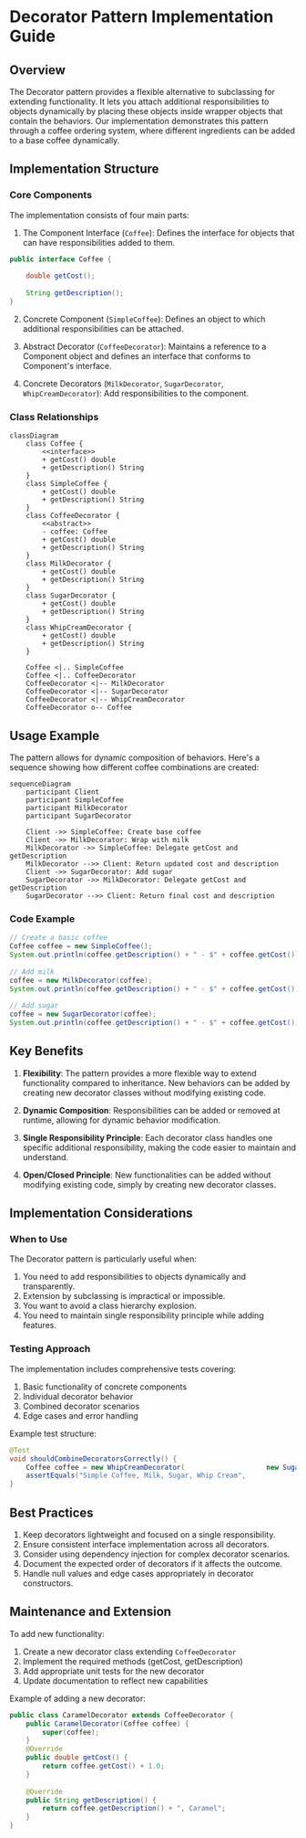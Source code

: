 # Decorator Pattern Implementation Guide

## Overview

The Decorator pattern provides a flexible alternative to subclassing for extending functionality. It lets you attach additional responsibilities to objects dynamically by placing these objects inside wrapper objects that contain the behaviors. Our implementation demonstrates this pattern through a coffee ordering system, where different ingredients can be added to a base coffee dynamically.

## Implementation Structure

### Core Components

The implementation consists of four main parts:

1. The Component Interface (`Coffee`): Defines the interface for objects that can have responsibilities added to them.

```java  
public interface Coffee {
    
    double getCost();
    
    String getDescription();
}  
```  

2. Concrete Component (`SimpleCoffee`): Defines an object to which additional responsibilities can be attached.

3. Abstract Decorator (`CoffeeDecorator`): Maintains a reference to a Component object and defines an interface that conforms to Component's interface.

4. Concrete Decorators (`MilkDecorator`, `SugarDecorator`, `WhipCreamDecorator`): Add responsibilities to the component.

### Class Relationships

```mermaid  
classDiagram
    class Coffee {
        <<interface>>
        + getCost() double
        + getDescription() String
    }
    class SimpleCoffee {
        + getCost() double
        + getDescription() String
    }
    class CoffeeDecorator {
        <<abstract>>
        - coffee: Coffee
        + getCost() double
        + getDescription() String
    }
    class MilkDecorator {
        + getCost() double
        + getDescription() String
    }
    class SugarDecorator {
        + getCost() double
        + getDescription() String
    }
    class WhipCreamDecorator {
        + getCost() double
        + getDescription() String
    }

    Coffee <|.. SimpleCoffee
    Coffee <|.. CoffeeDecorator
    CoffeeDecorator <|-- MilkDecorator
    CoffeeDecorator <|-- SugarDecorator
    CoffeeDecorator <|-- WhipCreamDecorator
    CoffeeDecorator o-- Coffee

```  

## Usage Example

The pattern allows for dynamic composition of behaviors. Here's a sequence showing how different coffee combinations are created:

```mermaid  
sequenceDiagram
    participant Client
    participant SimpleCoffee
    participant MilkDecorator
    participant SugarDecorator

    Client ->> SimpleCoffee: Create base coffee
    Client ->> MilkDecorator: Wrap with milk
    MilkDecorator ->> SimpleCoffee: Delegate getCost and getDescription
    MilkDecorator -->> Client: Return updated cost and description
    Client ->> SugarDecorator: Add sugar
    SugarDecorator ->> MilkDecorator: Delegate getCost and getDescription
    SugarDecorator -->> Client: Return final cost and description

```  

### Code Example

```java  
// Create a basic coffee  
Coffee coffee = new SimpleCoffee();  
System.out.println(coffee.getDescription() + " - $" + coffee.getCost());  
  
// Add milk  
coffee = new MilkDecorator(coffee);  
System.out.println(coffee.getDescription() + " - $" + coffee.getCost());  
  
// Add sugar  
coffee = new SugarDecorator(coffee);  
System.out.println(coffee.getDescription() + " - $" + coffee.getCost());  
```  

## Key Benefits

1. **Flexibility**: The pattern provides a more flexible way to extend functionality compared to inheritance. New behaviors can be added by creating new decorator classes without modifying existing code.

2. **Dynamic Composition**: Responsibilities can be added or removed at runtime, allowing for dynamic behavior modification.

3. **Single Responsibility Principle**: Each decorator class handles one specific additional responsibility, making the code easier to maintain and understand.

4. **Open/Closed Principle**: New functionalities can be added without modifying existing code, simply by creating new decorator classes.

## Implementation Considerations

### When to Use

The Decorator pattern is particularly useful when:

1. You need to add responsibilities to objects dynamically and transparently.
2. Extension by subclassing is impractical or impossible.
3. You want to avoid a class hierarchy explosion.
4. You need to maintain single responsibility principle while adding features.

### Testing Approach

The implementation includes comprehensive tests covering:

1. Basic functionality of concrete components
2. Individual decorator behavior
3. Combined decorator scenarios
4. Edge cases and error handling

Example test structure:

```java  
@Test  
void shouldCombineDecoratorsCorrectly() {  
    Coffee coffee = new WhipCreamDecorator(                    new SugarDecorator(                        new MilkDecorator(new SimpleCoffee())));        assertEquals(9.0, coffee.getCost());  
    assertEquals("Simple Coffee, Milk, Sugar, Whip Cream",                 coffee.getDescription());  
}  
```  

## Best Practices

1. Keep decorators lightweight and focused on a single responsibility.
2. Ensure consistent interface implementation across all decorators.
3. Consider using dependency injection for complex decorator scenarios.
4. Document the expected order of decorators if it affects the outcome.
5. Handle null values and edge cases appropriately in decorator constructors.

## Maintenance and Extension

To add new functionality:

1. Create a new decorator class extending `CoffeeDecorator`
2. Implement the required methods (getCost, getDescription)
3. Add appropriate unit tests for the new decorator
4. Update documentation to reflect new capabilities

Example of adding a new decorator:

```java  
public class CaramelDecorator extends CoffeeDecorator {  
    public CaramelDecorator(Coffee coffee) {        
        super(coffee);    
    }  
    @Override    
    public double getCost() {
        return coffee.getCost() + 1.0;    
    }  
    
    @Override    
    public String getDescription() {        
        return coffee.getDescription() + ", Caramel";    
    }
}  
```